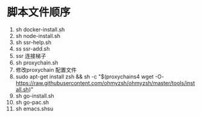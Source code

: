 # 脚本文件顺序

1. sh docker-install.sh
2. sh node-install.sh
3. sh ssr-help.sh
4. ss ssr-add.sh
5. ssr 连接梯子
6. sh proxychain.sh
7. 修改proxychain 配置文件
8. sudo apt-get install zsh && sh -c "$(proxychains4 wget -O- https://raw.githubusercontent.com/ohmyzsh/ohmyzsh/master/tools/install.sh)"  
9. sh go-install.sh
10. sh go-pac.sh
11. sh emacs.shsu
